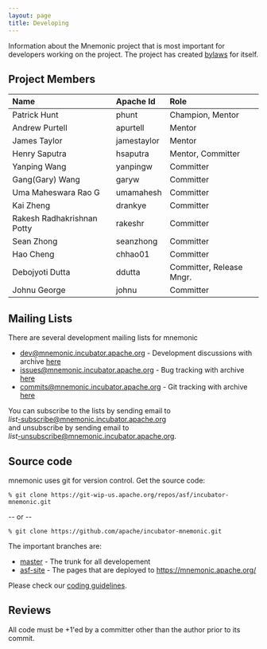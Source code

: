 ```yaml
---
layout: page
title: Developing
---
```


Information about the Mnemonic project that is most important for
developers working on the project. The project has created
[bylaws](bylaws.html) for itself.

## Project Members

Name                    | Apache Id      | Role
:---------------------- | :------------- | :---
Patrick Hunt            | phunt          | Champion, Mentor
Andrew Purtell          | apurtell       | Mentor
James Taylor            | jamestaylor    | Mentor
Henry Saputra           | hsaputra       | Mentor, Committer
Yanping Wang            | yanpingw       | Committer
Gang(Gary) Wang         | garyw          | Committer
Uma Maheswara Rao G     | umamahesh      | Committer
Kai Zheng               | drankye        | Committer
Rakesh Radhakrishnan Potty | rakeshr     | Committer
Sean Zhong              | seanzhong      | Committer
Hao Cheng               | chhao01        | Committer
Debojyoti Dutta         | ddutta         | Committer, Release Mngr.
Johnu George            | johnu          | Committer


## Mailing Lists

There are several development mailing lists for mnemonic

* [dev@mnemonic.incubator.apache.org](mailto:dev@mnemonic.incubator.apache.org) - Development discussions
  with archive [here](https://mail-archives.apache.org/mod_mbox/incubator-mnemonic-dev/)
* [issues@mnemonic.incubator.apache.org](mailto:issues@mnemonic.incubator.apache.org) - Bug tracking
  with archive [here](https://mail-archives.apache.org/mod_mbox/incubator-mnemonic-issues/)
* [commits@mnemonic.incubator.apache.org](mailto:commits@mnemonic.incubator.apache.org) - Git tracking
  with archive [here](https://mail-archives.apache.org/mod_mbox/incubator-mnemonic-commits/)

You can subscribe to the lists by sending email to<br/>
*list*-subscribe@mnemonic.incubator.apache.org<br/>
and unsubscribe by sending email to<br/>
*list*-unsubscribe@mnemonic.incubator.apache.org.<br/>

## Source code

mnemonic uses git for version control. Get the source code:

`% git clone https://git-wip-us.apache.org/repos/asf/incubator-mnemonic.git`

-- or --

`% git clone https://github.com/apache/incubator-mnemonic.git`

The important branches are:

* [master](https://github.com/apache/incubator-mnemonic/tree/master) -
  The trunk for all developement
* [asf-site](https://github.com/apache/incubator-mnemonic/tree/asf-site) -
  The pages that are deployed to https://mnemonic.apache.org/

Please check our [coding guidelines](/src/develop/coding.html).

## Reviews

All code must be +1'ed by a committer other than the author prior to its
commit.
